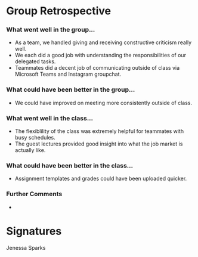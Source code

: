 # Group Retrospective

### What went well in the group...
* As a team, we handled giving and receiving constructive criticism really well.
* We each did a good job with understanding the responsibilities of our delegated tasks.
* Teammates did a decent job of communicating outside of class via Microsoft Teams and Instagram groupchat.

### What could have been better in the group...
* We could have improved on meeting more consistently outside of class.

### What went well in the class...
* The flexiblility of the class was extremely helpful for teammates with busy schedules.
* The guest lectures provided good insight into what the job market is actually like. 

### What could have been better in the class...
* Assignment templates and grades could have been uploaded quicker. 

### Further Comments
*

# Signatures
Jenessa Sparks
